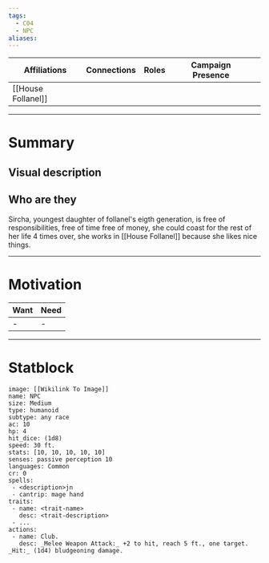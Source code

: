 ```yaml
---
tags:
  - C04
  - NPC
aliases:
---
```


| Affiliations | Connections | Roles | Campaign Presence |     |
| ------------ | ----------- | ----- | ----------------- | --- |
| [[House Follanel]] |             |       |                   |     |

---
 # Summary
 ## Visual description
 ## Who are they

Sircha, youngest daughter of follanel's eigth generation, is free of responsibilities, free of time free of money, she could coast for the rest of her life 4 times over, she works in [[House Follanel]] because she likes nice things.

---
 # Motivation

 | Want | Need |
 |:---- | ---- |
 | -    | -    |

---
 # Statblock
 
 ```statblock
image: [[Wikilink To Image]]
name: NPC
size: Medium
type: humanoid
subtype: any race
ac: 10
hp: 4 
hit_dice: (1d8)
speed: 30 ft.
stats: [10, 10, 10, 10, 10]
senses: passive perception 10
languages: Common
cr: 0
spells:
  - <description>jn 
  - cantrip: mage hand
traits:
  - name: <trait-name>
    desc: <trait-description>
  - ...
actions:
  - name: Club.
    desc: _Melee Weapon Attack:_ +2 to hit, reach 5 ft., one target. _Hit:_ (1d4) bludgeoning damage.
  
